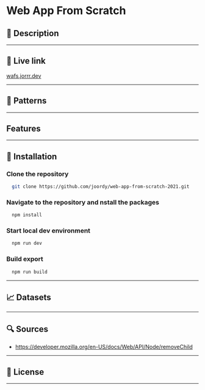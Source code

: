 # Web App From Scratch

## 🔦 Description

---

## 🚀 Live link

[wafs.jorrr.dev](https://wafs.jorrr.dev/)

---

## 📄 Patterns

---

## Features

---

## 🔑 Installation

### Clone the repository

```bash
  git clone https://github.com/joordy/web-app-from-scratch-2021.git
```

### Navigate to the repository and nstall the packages

```bash
  npm install
```

### Start local dev environment

```bash
  npm run dev
```

### Build export

```bash
  npm run build
```

---

## 📈 Datasets

---

## 🔍 Sources

<!-- - Source (n.d.) Writer, Source. Retrieved February 01, 2020, from weblink -->

- https://developer.mozilla.org/en-US/docs/Web/API/Node/removeChild

---

## 💽 License

---

<!-- Add a link to your live demo in Github Pages 🌐-->

<!-- ☝️ replace this description with a description of your own work -->

<!-- replace the code in the /docs folder with your own, so you can showcase your work with GitHub Pages 🌍 -->

<!-- Add a nice poster image here at the end of the week, showing off your shiny frontend 📸 -->

<!-- Maybe a table of contents here? 📚 -->

<!-- How about a section that describes how to install this project? 🤓 -->

<!-- ...but how does one use this project? What are its features 🤔 -->

<!-- What external data source is featured in your project and what are its properties 🌠 -->

<!-- Maybe a checklist of done stuff and stuff still on your wishlist? ✅ -->

<!-- How about a license here? 📜 (or is it a licence?) 🤷 -->
